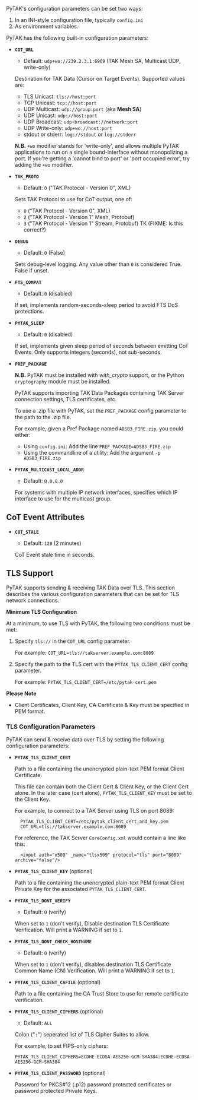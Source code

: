 PyTAK's configuration parameters can be set two ways:

1. In an INI-style configuration file, typically ``config.ini``
2. As environment variables.

PyTAK has the following built-in configuration parameters:

* **`COT_URL`**
    * Default: ``udp+wo://239.2.3.1:6969`` (TAK Mesh SA, Multicast UDP, write-only)

    Destination for TAK Data (Cursor on Target Events). Supported values are:
    
    * TLS Unicast: ``tls://host:port``
    * TCP Unicast: ``tcp://host:port``
    * UDP Multicast: ``udp://group:port`` (aka **Mesh SA**)
    * UDP Unicast: ``udp://host:port``
    * UDP Broadcast: ``udp+broadcast://network:port``
    * UDP Write-only: ``udp+wo://host:port``
    * stdout or stderr: ``log://stdout`` or ``log://stderr``

    **N.B.** `+wo` modifier stands for 'write-only', and allows multiple PyTAK 
    applications to run on a single bound-interface without monopolizing a port. If you're getting a 'cannot bind to port' or 'port occupied error', try adding the `+wo` modifier.


* **`TAK_PROTO`**
    * Default: `0` ("TAK Protocol - Version 0", XML)

    Sets TAK Protocol to use for CoT output, one of:

    * `0` ("TAK Protocol - Version 0", XML)
    * `2` ("TAK Protocol - Version 1" Mesh, Protobuf)
    * `3` ("TAK Protocol - Version 1" Stream, Protobuf) TK (FIXME: Is this correct?)


* **`DEBUG`**
    * Default: `0` (False)

    Sets debug-level logging. Any value other than `0` is considered True. False if unset.


* **`FTS_COMPAT`** 
    * Default: `0` (disabled)
    
    If set, implements random-seconds-sleep period to avoid FTS DoS protections.


* **`PYTAK_SLEEP`**
    * Default: `0` (disabled)

    If set, implements given sleep period of seconds between emitting CoT Events. Only supports integers (seconds), not sub-seconds.


* **`PREF_PACKAGE`**
    
    **N.B.** PyTAK must be installed with *with_crypto* support, or the Python `cryptography` module must be installed.

    PyTAK supports importing TAK Data Packages containing TAK Server connection settings, TLS certificates, etc. 

    To use a .zip file with PyTAK, set the ``PREF_PACKAGE`` config parameter to the path to the .zip file.

    For example, given a Pref Package named ``ADSB3_FIRE.zip``, you could either:

    * Using ``config.ini``: Add the line ``PREF_PACKAGE=ADSB3_FIRE.zip``
    * Using the commandline of a utility: Add the argument ``-p ADSB3_FIRE.zip``


* **`PYTAK_MULTICAST_LOCAL_ADDR`**
    * Default: `0.0.0.0`

    For systems with multiple IP network interfaces, specifies which IP interface to use for the multicast group.


## CoT Event Attributes

* **`COT_STALE`**
    * Default: `120` (2 minutes)

    CoT Event stale time in seconds.


## TLS Support

PyTAK supports sending & receiving TAK Data over TLS. This section describes the various configuration parameters that can be set for TLS network connections.

**Minimum TLS Configuration**

At a minimum, to use TLS with PyTAK, the following two conditions must be met:

1. Specify ``tls://`` in the ``COT_URL`` config parameter.
    
    For example: ``COT_URL=tls://takserver.example.com:8089``

2. Specify the path to the TLS cert with the ``PYTAK_TLS_CLIENT_CERT`` config parameter.

    For example: ``PYTAK_TLS_CLIENT_CERT=/etc/pytak-cert.pem``

**Please Note**

* Client Certificates, Client Key, CA Certificate & Key must be specified in PEM format.

### TLS Configuration Parameters

PyTAK can send & receive data over TLS by setting the following configuration parameters:

* **`PYTAK_TLS_CLIENT_CERT`**

    Path to a file containing the unencrypted plain-text PEM format Client Certificate.
    
    This file can contain both the Client Cert & Client Key, or the Client Cert alone. In the later case (cert alone), ``PYTAK_TLS_CLIENT_KEY`` must be set to the Client Key.

    For example, to connect to a TAK Server using TLS on port 8089:

        PYTAK_TLS_CLIENT_CERT=/etc/pytak_client_cert_and_key.pem
        COT_URL=tls://takserver.example.com:8089

    For reference, the TAK Server `CoreConfig.xml` would contain a line like this:

        <input auth="x509" _name="tlsx509" protocol="tls" port="8089" archive="false"/>

* **`PYTAK_TLS_CLIENT_KEY`** (optional)

    Path to a file containing the unencrypted plain-text PEM format Client Private Key for the associated 
    ``PYTAK_TLS_CLIENT_CERT``. 


* **`PYTAK_TLS_DONT_VERIFY`**
    * Default: `0` (verify)

    When set to `1` (don't verify), Disable destination TLS Certificate Verification. Will print a WARNING if set to `1`.


* **`PYTAK_TLS_DONT_CHECK_HOSTNAME`**
    * Default: `0` (verify)

    When set to `1` (don't verify), disables destination TLS Certificate Common Name (CN) Verification. Will print a WARNING if set to `1`.


* **`PYTAK_TLS_CLIENT_CAFILE`** (optional)

    Path to a file containing the CA Trust Store to use for remote certificate verification.


* **`PYTAK_TLS_CLIENT_CIPHERS`** (optional)
    * Default: ``ALL`` 

    Colon ("`:`") seperated list of TLS Cipher Suites to allow. 

    For example, to set FIPS-only ciphers:
    
    ``PYTAK_TLS_CLIENT_CIPHERS=ECDHE-ECDSA-AES256-GCM-SHA384:ECDHE-ECDSA-AES256-GCM-SHA384``


* **`PYTAK_TLS_CLIENT_PASSWORD`** (optional)

    Password for PKCS#12 (.p12) password protected certificates or password protected Private Keys.
